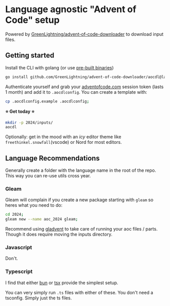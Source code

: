 # Language agnostic "Advent of Code" setup

Powered by [GreenLightning/advent-of-code-downloader](https://github.com/GreenLightning/advent-of-code-downloader) to download input files.

## Getting started

Install the CLI with golang (or use [pre-built binaries](https://github.com/GreenLightning/advent-of-code-downloader/releases/latest/))

```bash
go install github.com/GreenLightning/advent-of-code-downloader/aocdl@latest
```

Authenticate yourself and grab your [adventofcode.com](https://adventofcode.com) session token (lasts 1 month) and add it to `.aocdlconfig`. You can create a template with:

```bash
cp .aocdlconfig.example .aocdlconfig;
```

**⭐️ Get today ⭐️**

```bash
mkdir -p 2024/inputs/
aocdl
```

Optionally: get in the mood with an _icy_ editor theme like `freethinkel.snowfall`(vscode) or Nord for most editors.

## Language Recommendations

Generally create a folder with the language name in the root of the repo. This way you can re-use utils cross year.

### Gleam

Gleam will complain if you create a new package starting with `gleam` so heres what you need to do:

```bash
cd 2024;
gleam new --name aoc_2024 gleam;
```

Recommend using [gladvent](https://hexdocs.pm/gladvent) to take care of running your aoc files / parts. Though it does require moving the inputs directory.

### Javascript

Don't.

### Typescript

I find that either [bun](https://bun.sh) or [tsx](https://npmjs.com/package/tsx) provide the simplest setup.

You can very simply run `.ts` files with either of these. You don't need a tsconfig. Simply just the ts files.
